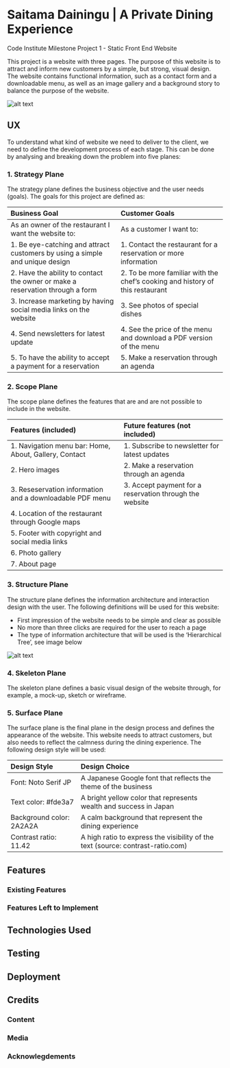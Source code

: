 # Saitama Dainingu | A Private Dining Experience
Code Institute Milestone Project 1 - Static Front End Website

This project is a website with three pages. The purpose of this website is to attract and inform new customers by a simple, but strong, visual design. The website contains functional information, such as a contact form and a downloadable menu, as well as an image gallery and a background story to balance the purpose of the website.

![alt text][logo]

[logo]: https://raw.githubusercontent.com/MatthewYong/milestone-project-1/master/readme/images/image-landingpage-device.png

## UX
To understand what kind of website we need to deliver to the client, we need to define the development process of each stage. This can be done by analysing and breaking down the problem into five planes:

### 1. Strategy Plane
The strategy plane defines the business objective and the user needs (goals). The goals for this project are defined as:

| Business Goal | Customer Goals |
| :------------- | :---------- |
|  As an owner of the restaurant I want the website to: | As a customer I want to:  |       
| 1. Be eye-catching and attract customers by using a simple and unique design  | 1. Contact the restaurant for a reservation or more information | 
| 2. Have the ability to contact the owner or make a reservation through a form | 2. To be more familiar with the chef’s cooking and history of this restaurant 
| 3. Increase marketing by having social media links on the website | 3. See photos of special dishes | 
| 4. Send newsletters for latest update | 4. See the price of the menu and download a PDF version of the menu  | 
| 5. To have the ability to accept a payment for a reservation  | 5. Make a reservation through an agenda | 


### 2. Scope Plane
The scope plane defines the features that are and are not possible to include in the website.

| Features (included) | Future features (not included)|
| :------------- | :---------- |
|1. Navigation menu bar: Home, About, Gallery, Contact | 1. Subscribe to newsletter for latest updates
|2. Hero images | 2. Make a reservation through an agenda
|3. Reseservation information and a downloadable PDF menu| 3. Accept payment for a reservation through the website
|4. Location of the restaurant through Google maps | 
|5. Footer with copyright and social media links|  
|6. Photo gallery | 
|7. About page | 


### 3. Structure Plane
The structure plane defines the information architecture and interaction design with the user. The following definitions will be used for this website:
- First impression of the website needs to be simple and clear as possible
- No more than three clicks are required for the user to reach a page
- The type of information architecture that will be used is the ‘Hierarchical Tree’, see image below

![alt text][hierarchy]

[hierarchy]: https://raw.githubusercontent.com/MatthewYong/milestone-project-1/master/readme/images/image-structure-plane-hierarchy.png


### 4. Skeleton Plane
The skeleton plane defines a basic visual design of the website through, for example, a mock-up, sketch or wireframe. 





### 5. Surface Plane
The surface plane is the final plane in the design process and defines the appearance of the website. This website needs to attract customers, but also needs to reflect the calmness during the dining experience. The following design style will be used:

| Design Style | Design Choice|
| :------------- | :---------- |
Font: Noto Serif JP | A Japanese Google font that reflects the theme of the business
Text color: #fde3a7 | A bright yellow color that represents wealth and success in Japan 
Background color: 2A2A2A | A calm background that represent the dining experience
Contrast ratio: 11.42 | A high ratio to express the visibility of the text (source: contrast-ratio.com)















## Features


### Existing Features


### Features Left to Implement





## Technologies Used


## Testing




## Deployment





## Credits



### Content



### Media




### Acknowlegdements







